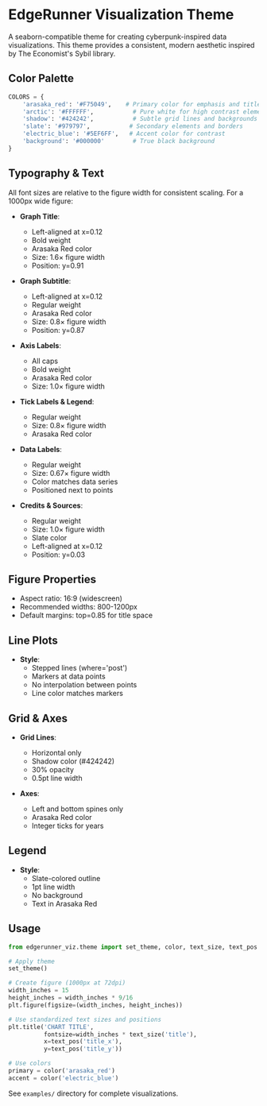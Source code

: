 # EdgeRunner Visualization Theme

A seaborn-compatible theme for creating cyberpunk-inspired data visualizations. This theme provides a consistent, modern aesthetic inspired by The Economist's Sybil library.

## Color Palette

```python
COLORS = {
    'arasaka_red': '#F75049',    # Primary color for emphasis and titles
    'arctic': '#FFFFFF',           # Pure white for high contrast elements
    'shadow': '#424242',           # Subtle grid lines and backgrounds
    'slate': '#979797',           # Secondary elements and borders
    'electric_blue': '#5EF6FF',   # Accent color for contrast
    'background': '#000000'        # True black background
}
```

## Typography & Text

All font sizes are relative to the figure width for consistent scaling. For a 1000px wide figure:

- **Graph Title**: 
  - Left-aligned at x=0.12
  - Bold weight
  - Arasaka Red color
  - Size: 1.6× figure width
  - Position: y=0.91

- **Graph Subtitle**:
  - Left-aligned at x=0.12
  - Regular weight
  - Arasaka Red color
  - Size: 0.8× figure width
  - Position: y=0.87

- **Axis Labels**:
  - All caps
  - Bold weight
  - Arasaka Red color
  - Size: 1.0× figure width

- **Tick Labels & Legend**:
  - Regular weight
  - Size: 0.8× figure width
  - Arasaka Red color

- **Data Labels**:
  - Regular weight
  - Size: 0.67× figure width
  - Color matches data series
  - Positioned next to points

- **Credits & Sources**:
  - Regular weight
  - Size: 1.0× figure width
  - Slate color
  - Left-aligned at x=0.12
  - Position: y=0.03

## Figure Properties

- Aspect ratio: 16:9 (widescreen)
- Recommended widths: 800-1200px
- Default margins: top=0.85 for title space

## Line Plots

- **Style**:
  - Stepped lines (where='post')
  - Markers at data points
  - No interpolation between points
  - Line color matches markers

## Grid & Axes

- **Grid Lines**:
  - Horizontal only
  - Shadow color (#424242)
  - 30% opacity
  - 0.5pt line width

- **Axes**:
  - Left and bottom spines only
  - Arasaka Red color
  - Integer ticks for years

## Legend

- **Style**:
  - Slate-colored outline
  - 1pt line width
  - No background
  - Text in Arasaka Red

## Usage

```python
from edgerunner_viz.theme import set_theme, color, text_size, text_pos

# Apply theme
set_theme()

# Create figure (1000px at 72dpi)
width_inches = 15
height_inches = width_inches * 9/16
plt.figure(figsize=(width_inches, height_inches))

# Use standardized text sizes and positions
plt.title('CHART TITLE', 
          fontsize=width_inches * text_size('title'),
          x=text_pos('title_x'),
          y=text_pos('title_y'))

# Use colors
primary = color('arasaka_red')
accent = color('electric_blue')
```

See `examples/` directory for complete visualizations. 